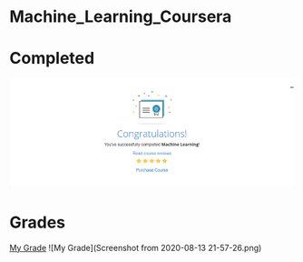 # Machine_Learning_Coursera

# Completed
![](Screenshot%20from%202020-07-01%2018-14-48.png)

# Grades
[My Grade](Machine_Learning_Assignments_Coursera.html)
![My Grade](Screenshot from 2020-08-13 21-57-26.png)
